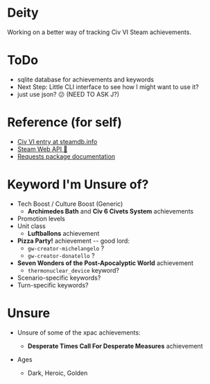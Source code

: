 # Deity

Working on a better way of tracking Civ VI Steam achievements.

# ToDo

* sqlite database for achievements and keywords
* Next Step: Little CLI interface to see how I might want to use it?
* just use json? 😕 (NEED TO ASK J?)

# Reference (for self)

* [Civ VI entry at steamdb.info](https://steamdb.info/app/289070/info/)
* [Steam Web API 🤮](https://developer.valvesoftware.com/wiki/Steam_Web_API)
* [Requests package documentation](http://docs.python-requests.org/en/master/)

# Keyword I'm Unsure of?

* Tech Boost / Culture Boost (Generic)
  * **Archimedes Bath** and **Civ 6 Civets System** achievements
* Promotion levels 
* Unit class
  * **Luftballons** achievement
* **Pizza Party!** achievement -- good lord:
  * `gw-creator-michelangelo` ?
  * `gw-creator-donatello` ?
* **Seven Wonders of the Post-Apocalyptic World** achievement
  * `thermonuclear_device` keyword?
* Scenario-specific keywords?
* Turn-specific keywords?

# Unsure

* Unsure of some of the xpac achievements:
  * **Desperate Times Call For Desperate Measures** achievement

* Ages
  * Dark, Heroic, Golden